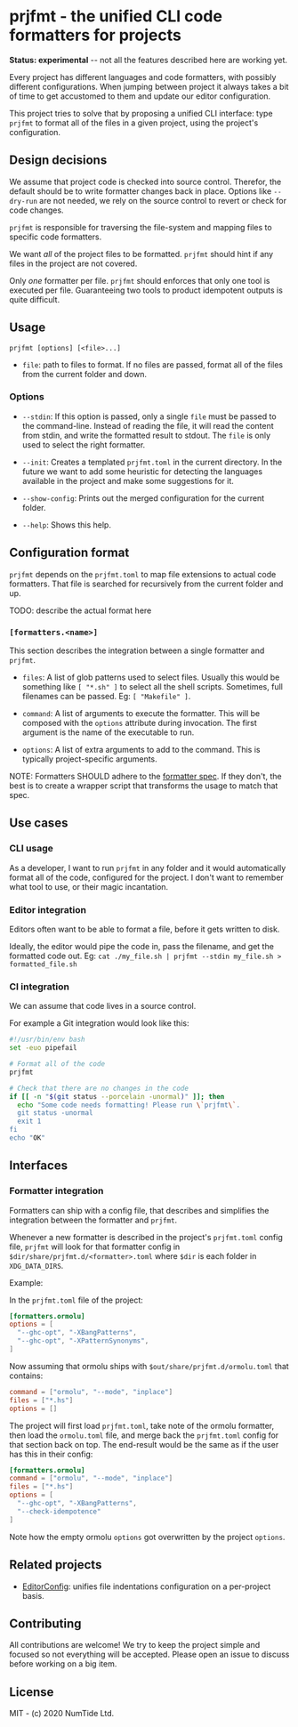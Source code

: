 # prjfmt - the unified CLI code formatters for projects

**Status: experimental** -- not all the features described here are working
yet.

Every project has different languages and code formatters, with possibly
different configurations. When jumping between project it always takes a bit
of time to get accustomed to them and update our editor configuration.

This project tries to solve that by proposing a unified CLI interface: type
`prjfmt` to format all of the files in a given project, using the project's
configuration.

## Design decisions

We assume that project code is checked into source control. Therefor, the
default should be to write formatter changes back in place. Options like
`--dry-run` are not needed, we rely on the source control to revert or check
for code changes.

`prjfmt` is responsible for traversing the file-system and mapping files to
specific code formatters.

We want *all* of the project files to be formatted. `prjfmt` should hint if
any files in the project are not covered.

Only *one* formatter per file. `prjfmt` should enforces that only one tool is
executed per file. Guaranteeing two tools to product idempotent outputs is
quite difficult.

## Usage

```
prjfmt [options] [<file>...]
```

* `file`: path to files to format. If no files are passed, format all of the
          files from the current folder and down.

### Options

* `--stdin`: If this option is passed, only a single `file` must be passed to
  the command-line. Instead of reading the file, it will read the content from
  stdin, and write the formatted result to stdout. The `file` is only used to
  select the right formatter.

* `--init`: Creates a templated `prjfmt.toml` in the current directory. In the
    future we want to add some heuristic for detecting the languages available
    in the project and make some suggestions for it.

* `--show-config`: Prints out the merged configuration for the current folder.

* `--help`: Shows this help.

## Configuration format

`prjfmt` depends on the `prjfmt.toml` to map file extensions to actual code
formatters. That file is searched for recursively from the current folder and
up.

TODO: describe the actual format here

### `[formatters.<name>]`

This section describes the integration between a single formatter and
`prjfmt`.

* `files`: A list of glob patterns used to select files. Usually this would be
    something like `[ "*.sh" ]` to select all the shell scripts. Sometimes,
    full filenames can be passed. Eg: `[ "Makefile" ]`.

* `command`: A list of arguments to execute the formatter. This will be
    composed with the `options` attribute during invocation. The first argument
    is the name of the executable to run.

* `options`: A list of extra arguments to add to the command. This is typically
    project-specific arguments.

NOTE: Formatters SHOULD adhere to the [formatter
spec](docs/formatter_spec.md). If they don't, the best is to create a wrapper
script that transforms the usage to match that spec.

## Use cases

### CLI usage

As a developer, I want to run `prjfmt` in any folder and it would
automatically format all of the code, configured for the project. I don't want
to remember what tool to use, or their magic incantation.

### Editor integration

Editors often want to be able to format a file, before it gets written to disk.

Ideally, the editor would pipe the code in, pass the filename, and get the
formatted code out. Eg: `cat ./my_file.sh | prjfmt --stdin my_file.sh >
formatted_file.sh`

### CI integration

We can assume that code lives in a source control.

For example a Git integration would look like this:

```sh
#!/usr/bin/env bash
set -euo pipefail

# Format all of the code
prjfmt

# Check that there are no changes in the code
if [[ -n "$(git status --porcelain -unormal)" ]]; then
  echo "Some code needs formatting! Please run \`prjfmt\`.
  git status -unormal
  exit 1
fi
echo "OK"
```

## Interfaces

### Formatter integration

Formatters can ship with a config file, that describes and simplifies the
integration between the formatter and `prjfmt`.

Whenever a new formatter is described in the project's `prjfmt.toml` config
file, `prjfmt` will look for that formatter config in
`$dir/share/prjfmt.d/<formatter>.toml` where `$dir` is each folder in
`XDG_DATA_DIRS`.

Example:

In the `prjfmt.toml` file of the project:
```toml
[formatters.ormolu]
options = [
  "--ghc-opt", "-XBangPatterns",
  "--ghc-opt", "-XPatternSynonyms",
]
```

Now assuming that ormolu ships with `$out/share/prjfmt.d/ormolu.toml` that
contains:
```toml
command = ["ormolu", "--mode", "inplace"]
files = ["*.hs"]
options = []
```

The project will first load `prjfmt.toml`, take note of the ormolu formatter,
then load the `ormolu.toml` file, and merge back the `prjfmt.toml` config for
that section back on top. The end-result would be the same as if the user has
this in their config:
```toml
[formatters.ormolu]
command = ["ormolu", "--mode", "inplace"]
files = ["*.hs"]
options = [
  "--ghc-opt", "-XBangPatterns",
  "--check-idempotence"
]
```
Note how the empty ormolu `options` got overwritten by the project `options`.

## Related projects

* [EditorConfig](https://editorconfig.org/): unifies file indentations
  configuration on a per-project basis.

## Contributing

All contributions are welcome! We try to keep the project simple and focused
so not everything will be accepted. Please open an issue to discuss before
working on a big item.

## License

MIT - (c) 2020 NumTide Ltd.
